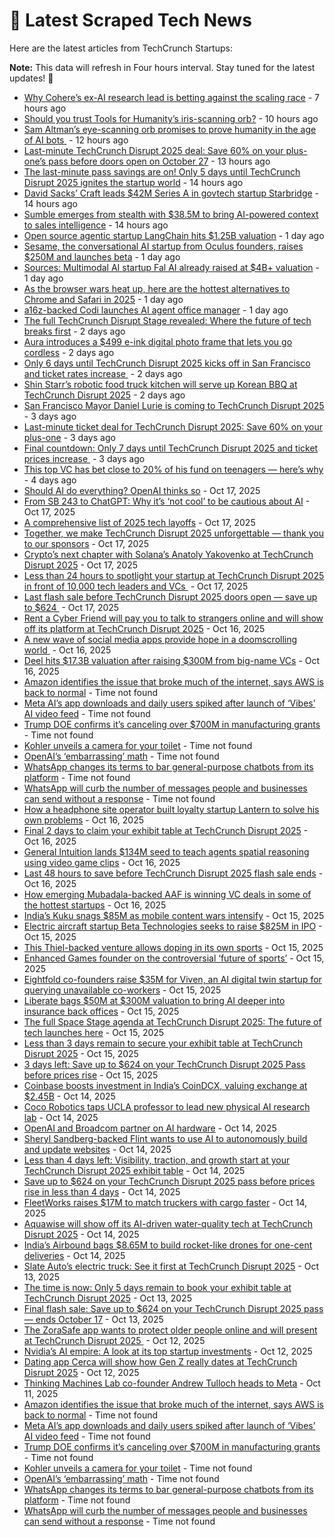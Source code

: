 
# 📰 Latest Scraped Tech News

Here are the latest articles from TechCrunch Startups:

**Note:** This data will refresh in Four hours interval. Stay tuned for the latest updates! 🔄
- [Why Cohere’s ex-AI research lead is betting against the scaling race](https://techcrunch.com/2025/10/22/why-coheres-ex-ai-research-lead-is-betting-against-the-scaling-race/) - 7 hours ago
- [Should you trust Tools for Humanity’s iris-scanning orb?](https://techcrunch.com/video/should-you-trust-tools-for-humanitys-iris-scanning-orb/) - 10 hours ago
- [Sam Altman’s eye-scanning orb promises to prove humanity in the age of AI bots ](https://techcrunch.com/podcast/sam-altmans-eye-scanning-orb-promises-to-prove-humanity-in-the-age-of-ai-bots/) - 12 hours ago
- [Last-minute TechCrunch Disrupt 2025 deal: Save 60% on your plus-one’s pass before doors open on October 27](https://techcrunch.com/2025/10/22/last-minute-techcrunch-disrupt-2025-deal-save-60-on-your-plus-ones-pass-before-doors-open-on-oct-27/) - 13 hours ago
- [The last-minute pass savings are on! Only 5 days until TechCrunch Disrupt 2025 ignites the startup world](https://techcrunch.com/2025/10/22/the-last-minute-pass-savings-are-on-only-5-days-until-techcrunch-disrupt-2025-ignites-the-startup-world/) - 14 hours ago
- [David Sacks’ Craft leads $42M Series A in govtech startup Starbridge](https://techcrunch.com/2025/10/22/david-sacks-craft-leads-42-million-series-a-in-govtech-startup-starbridge/) - 14 hours ago
- [Sumble emerges from stealth with $38.5M to bring AI-powered context to sales intelligence](https://techcrunch.com/2025/10/22/sumble-emerges-from-stealth-with-38-5m-to-bring-ai-powered-context-to-sales-intelligence/) - 14 hours ago
- [Open source agentic startup LangChain hits $1.25B valuation](https://techcrunch.com/2025/10/21/open-source-agentic-startup-langchain-hits-1-25b-valuation/) - 1 day ago
- [Sesame, the conversational AI startup from Oculus founders, raises $250M and launches beta](https://techcrunch.com/2025/10/21/sesame-the-conversational-ai-startup-from-oculus-founders-raises-250m-and-launches-beta/) - 1 day ago
- [Sources: Multimodal AI startup Fal AI already raised at $4B+ valuation](https://techcrunch.com/2025/10/21/sources-multimodal-ai-startup-fal-ai-already-raised-at-4b-valuation/) - 1 day ago
- [As the browser wars heat up, here are the hottest alternatives to Chrome and Safari in 2025](https://techcrunch.com/2025/10/21/as-the-browser-wars-heat-up-here-are-the-hottest-alternatives-to-chrome-and-safari-in-2025/) - 1 day ago
- [a16z-backed Codi launches AI agent office manager](https://techcrunch.com/2025/10/21/a16z-backed-codi-launches-ai-agent-office-manager/) - 1 day ago
- [The full TechCrunch Disrupt Stage revealed: Where the future of tech breaks first](https://techcrunch.com/2025/10/21/the-full-techcrunch-disrupt-stage-revealed-where-the-future-of-tech-breaks-first/) - 2 days ago
- [Aura introduces a $499 e-ink digital photo frame that lets you go cordless](https://techcrunch.com/2025/10/21/aura-introduces-a-499-e-ink-digital-photo-frame-that-lets-you-go-cordless/) - 2 days ago
- [Only 6 days until TechCrunch Disrupt 2025 kicks off in San Francisco and ticket rates increase ](https://techcrunch.com/2025/10/21/only-6-days-until-techcrunch-disrupt-2025-kicks-off-in-san-francisco-and-ticket-rates-increase/) - 2 days ago
- [Shin Starr’s robotic food truck kitchen will serve up Korean BBQ at TechCrunch Disrupt 2025](https://techcrunch.com/2025/10/20/shin-starrs-robotic-food-truck-kitchen-will-serve-up-korean-bbq-at-techcrunch-disrupt-2025/) - 2 days ago
- [San Francisco Mayor Daniel Lurie is coming to TechCrunch Disrupt 2025](https://techcrunch.com/2025/10/20/san-francisco-mayor-daniel-lurie-is-coming-to-techcrunch-disrupt-2025/) - 3 days ago
- [Last-minute ticket deal for TechCrunch Disrupt 2025: Save 60% on your plus-one](https://techcrunch.com/2025/10/20/last-minute-ticket-deal-for-techcrunch-disrupt-2025-save-60-on-your-plus-one/) - 3 days ago
- [Final countdown: Only 7 days until TechCrunch Disrupt 2025 and ticket prices increase ](https://techcrunch.com/2025/10/20/final-countdown-only-7-days-until-techcrunch-disrupt-2025-and-ticket-prices-increase/) - 3 days ago
- [This top VC has bet close to 20% of his fund on teenagers — here’s why](https://techcrunch.com/2025/10/18/this-top-vc-bet-close-to-20-of-his-fund-on-teenagers-heres-why/) - 4 days ago
- [Should AI do everything? OpenAI thinks so](https://techcrunch.com/video/should-ai-do-everything-openai-thinks-so/) - Oct 17, 2025
- [From SB 243 to ChatGPT: Why it’s ‘not cool’ to be cautious about AI](https://techcrunch.com/podcast/from-sb-243-to-chatgpt-why-its-not-cool-to-be-cautious-about-ai/) - Oct 17, 2025
- [A comprehensive list of 2025 tech layoffs](https://techcrunch.com/2025/10/17/tech-layoffs-2025-list/) - Oct 17, 2025
- [Together, we make TechCrunch Disrupt 2025 unforgettable — thank you to our sponsors](https://techcrunch.com/2025/10/17/together-we-make-disrupt-unforgettable-thank-you-to-our-sponsors/) - Oct 17, 2025
- [Crypto’s next chapter with Solana’s Anatoly Yakovenko at TechCrunch Disrupt 2025](https://techcrunch.com/2025/10/17/cryptos-next-chapter-with-solanas-anatoly-yakovenko-at-techcrunch-disrupt-2025/) - Oct 17, 2025
- [Less than 24 hours to spotlight your startup at TechCrunch Disrupt 2025 in front of 10,000 tech leaders and VCs ](https://techcrunch.com/2025/10/17/less-than-24-hours-to-spotlight-your-startup-at-techcrunch-disrupt-2025-in-front-of-10000-tech-leaders-and-vcs/) - Oct 17, 2025
- [Last flash sale before TechCrunch Disrupt 2025 doors open — save up to $624 ](https://techcrunch.com/2025/10/17/last-flash-sale-before-techcrunch-disrupt-2025-doors-open-save-up-to-624/) - Oct 17, 2025
- [Rent a Cyber Friend will pay you to talk to strangers online and will show off its platform at TechCrunch Disrupt 2025](https://techcrunch.com/2025/10/16/rent-a-cyber-friend-will-pay-you-to-talk-to-strangers-online-and-will-show-off-its-platform-at-techcrunch-disrupt-2025/) - Oct 16, 2025
- [A new wave of social media apps provide hope in a doomscrolling world ](https://techcrunch.com/2025/10/16/a-new-wave-of-social-media-apps-provide-hope-in-a-doomscrolling-world/) - Oct 16, 2025
- [Deel hits $17.3B valuation after raising $300M from big-name VCs](https://techcrunch.com/2025/10/16/deel-hits-17-3b-valuation-after-raising-300m-from-big-name-vcs/) - Oct 16, 2025
- [Amazon identifies the issue that broke much of the internet, says AWS is back to normal](https://techcrunch.com/2025/10/21/amazon-dns-outage-breaks-much-of-the-internet/) - Time not found
- [Meta AI’s app downloads and daily users spiked after launch of ‘Vibes’ AI video feed](https://techcrunch.com/2025/10/20/meta-ais-app-downloads-and-daily-users-spiked-after-launch-of-vibes-ai-video-feed/) - Time not found
- [Trump DOE confirms it’s canceling over $700M in manufacturing grants](https://techcrunch.com/2025/10/20/trump-doe-confirms-its-canceling-over-700m-in-manufacturing-grants/) - Time not found
- [Kohler unveils a camera for your toilet](https://techcrunch.com/2025/10/19/kohler-unveils-a-camera-for-your-toilet/) - Time not found
- [OpenAI’s ‘embarrassing’ math](https://techcrunch.com/2025/10/19/openais-embarrassing-math/) - Time not found
- [WhatsApp changes its terms to bar general-purpose chatbots from its platform](https://techcrunch.com/2025/10/18/whatssapp-changes-its-terms-to-bar-general-purpose-chatbots-from-its-platform/) - Time not found
- [WhatsApp will curb the number of messages people and businesses can send without a response](https://techcrunch.com/2025/10/17/whatsapp-will-curb-the-number-of-messages-people-and-businesses-can-send-without-a-response/) - Time not found
- [How a headphone site operator built loyalty startup Lantern to solve his own problems](https://techcrunch.com/2025/10/16/how-a-headphone-site-operator-built-loyalty-startup-lantern-to-solve-his-own-problems/) - Oct 16, 2025
- [Final 2 days to claim your exhibit table at TechCrunch Disrupt 2025](https://techcrunch.com/2025/10/16/final-2-days-to-claim-your-exhibit-table-at-techcrunch-disrupt-2025/) - Oct 16, 2025
- [General Intuition lands $134M seed to teach agents spatial reasoning using video game clips](https://techcrunch.com/2025/10/16/general-intuition-lands-134m-seed-to-teach-agents-spatial-reasoning-using-video-game-clips/) - Oct 16, 2025
- [Last 48 hours to save before TechCrunch Disrupt 2025 flash sale ends](https://techcrunch.com/2025/10/16/only-48-hours-left-to-save-before-the-techcrunch-disrupt-2025-flash-sale-ends/) - Oct 16, 2025
- [How emerging Mubadala-backed AAF is winning VC deals in some of the hottest startups](https://techcrunch.com/2025/10/16/how-tiny-mubadala-backed-aaf-is-winning-vc-deals-in-some-of-the-hottest-startups/) - Oct 16, 2025
- [India’s Kuku snags $85M as mobile content wars intensify](https://techcrunch.com/2025/10/15/indias-kuku-snags-85m-as-mobile-content-wars-intensify/) - Oct 15, 2025
- [Electric aircraft startup Beta Technologies seeks to raise $825M in IPO](https://techcrunch.com/2025/10/15/electric-aircraft-startup-beta-technologies-seeks-to-raise-825m-in-ipo/) - Oct 15, 2025
- [This Thiel-backed venture allows doping in its own sports](https://techcrunch.com/video/this-thiel-backed-venture-allows-doping-in-its-own-sports/) - Oct 15, 2025
- [Enhanced Games founder on the controversial ‘future of sports’](https://techcrunch.com/podcast/enhanced-games-founder-on-the-controversial-future-of-sports/) - Oct 15, 2025
- [Eightfold co-founders raise $35M for Viven, an AI digital twin startup for querying unavailable co-workers](https://techcrunch.com/2025/10/15/eightfold-co-founders-raise-35m-for-viven-an-ai-digital-twin-startup-for-querying-unavailable-coworkers/) - Oct 15, 2025
- [Liberate bags $50M at $300M valuation to bring AI deeper into insurance back offices](https://techcrunch.com/2025/10/15/liberate-bags-50m-at-300m-valuation-to-bring-ai-deeper-into-insurance-back-offices/) - Oct 15, 2025
- [The full Space Stage agenda at TechCrunch Disrupt 2025: The future of tech launches here](https://techcrunch.com/2025/10/15/the-full-space-stage-at-techcrunch-disrupt-2025-the-future-of-tech-launches-here/) - Oct 15, 2025
- [Less than 3 days remain to secure your exhibit table at TechCrunch Disrupt 2025](https://techcrunch.com/2025/10/15/less-than-3-days-remain-to-secure-your-exhibit-table-at-techcrunch-disrupt-2025/) - Oct 15, 2025
- [3 days left: Save up to $624 on your TechCrunch Disrupt 2025 Pass before prices rise](https://techcrunch.com/2025/10/15/3-days-left-save-up-to-624-on-your-techcrunch-disrupt-2025-pass-before-prices-rise/) - Oct 15, 2025
- [Coinbase boosts investment in India’s CoinDCX, valuing exchange at $2.45B](https://techcrunch.com/2025/10/14/coinbase-boosts-investment-in-indias-coindcx-valuing-exchange-at-2-45b/) - Oct 14, 2025
- [Coco Robotics taps UCLA professor to lead new physical AI research lab](https://techcrunch.com/2025/10/14/coco-robotics-taps-ucla-professor-to-lead-new-physical-ai-research-lab/) - Oct 14, 2025
- [OpenAI and Broadcom partner on AI hardware](https://techcrunch.com/2025/10/14/openai-and-broadcom-partner-on-ai-hardware/) - Oct 14, 2025
- [Sheryl Sandberg-backed Flint wants to use AI to autonomously build and update websites](https://techcrunch.com/2025/10/14/sheryl-sandberg-backed-flint-wants-to-use-ai-to-autonomously-build-and-update-websites/) - Oct 14, 2025
- [Less than 4 days left: Visibility, traction, and growth start at your TechCrunch Disrupt 2025 exhibit table](https://techcrunch.com/2025/10/14/less-than-4-days-left-visibility-traction-and-growth-start-at-your-techcrunch-disrupt-2025-exhibit-table/) - Oct 14, 2025
- [Save up to $624 on your TechCrunch Disrupt 2025 pass before prices rise in less than 4 days](https://techcrunch.com/2025/10/14/save-up-to-624-on-your-techcrunch-disrupt-2025-pass-before-prices-rise-in-less-than-4-days/) - Oct 14, 2025
- [FleetWorks raises $17M to match truckers with cargo faster](https://techcrunch.com/2025/10/14/fleetworks-raises-17m-to-match-truckers-with-cargo-faster/) - Oct 14, 2025
- [Aquawise will show off its AI-driven water-quality tech at TechCrunch Disrupt 2025](https://techcrunch.com/2025/10/14/aquawise-will-show-off-its-ai-driven-water-quality-tech-at-techcrunch-disrupt-2025/) - Oct 14, 2025
- [India’s Airbound bags $8.65M to build rocket-like drones for one-cent deliveries](https://techcrunch.com/2025/10/14/indias-airbound-led-by-20-year-old-bags-8-65m-to-work-toward-one-cent-drone-deliveries-at-scale/) - Oct 14, 2025
- [Slate Auto’s electric truck: See it first at TechCrunch Disrupt 2025](https://techcrunch.com/2025/10/13/slate-autos-electric-truck-see-it-first-at-techcrunch-disrupt-2025/) - Oct 13, 2025
- [The time is now: Only 5 days remain to book your exhibit table at TechCrunch Disrupt 2025](https://techcrunch.com/2025/10/13/the-time-is-now-only-5-days-remain-to-book-your-exhibit-table-at-techcrunch-disrupt-2025/) - Oct 13, 2025
- [Final flash sale: Save up to $624 on your TechCrunch Disrupt 2025 pass — ends October 17](https://techcrunch.com/2025/10/13/final-flash-sale-save-up-to-624-on-your-techcrunch-disrupt-2025-pass-ends-october-17/) - Oct 13, 2025
- [The ZoraSafe app wants to protect older people online and will present at TechCrunch Disrupt 2025 ](https://techcrunch.com/2025/10/12/the-zorasafe-app-wants-to-protect-older-people-online-and-will-present-at-techcrunch-disrupt-2025/) - Oct 12, 2025
- [Nvidia’s AI empire: A look at its top startup investments](https://techcrunch.com/2025/10/12/nvidias-ai-empire-a-look-at-its-top-startup-investments/) - Oct 12, 2025
- [Dating app Cerca will show how Gen Z really dates at TechCrunch Disrupt 2025](https://techcrunch.com/2025/10/12/dating-app-cerca-will-show-how-gen-z-really-dates-at-techcrunch-disrupt-2025/) - Oct 12, 2025
- [Thinking Machines Lab co-founder Andrew Tulloch heads to Meta](https://techcrunch.com/2025/10/11/thinking-machines-lab-co-founder-andrew-tulloch-heads-to-meta/) - Oct 11, 2025
- [Amazon identifies the issue that broke much of the internet, says AWS is back to normal](https://techcrunch.com/2025/10/21/amazon-dns-outage-breaks-much-of-the-internet/) - Time not found
- [Meta AI’s app downloads and daily users spiked after launch of ‘Vibes’ AI video feed](https://techcrunch.com/2025/10/20/meta-ais-app-downloads-and-daily-users-spiked-after-launch-of-vibes-ai-video-feed/) - Time not found
- [Trump DOE confirms it’s canceling over $700M in manufacturing grants](https://techcrunch.com/2025/10/20/trump-doe-confirms-its-canceling-over-700m-in-manufacturing-grants/) - Time not found
- [Kohler unveils a camera for your toilet](https://techcrunch.com/2025/10/19/kohler-unveils-a-camera-for-your-toilet/) - Time not found
- [OpenAI’s ‘embarrassing’ math](https://techcrunch.com/2025/10/19/openais-embarrassing-math/) - Time not found
- [WhatsApp changes its terms to bar general-purpose chatbots from its platform](https://techcrunch.com/2025/10/18/whatssapp-changes-its-terms-to-bar-general-purpose-chatbots-from-its-platform/) - Time not found
- [WhatsApp will curb the number of messages people and businesses can send without a response](https://techcrunch.com/2025/10/17/whatsapp-will-curb-the-number-of-messages-people-and-businesses-can-send-without-a-response/) - Time not found